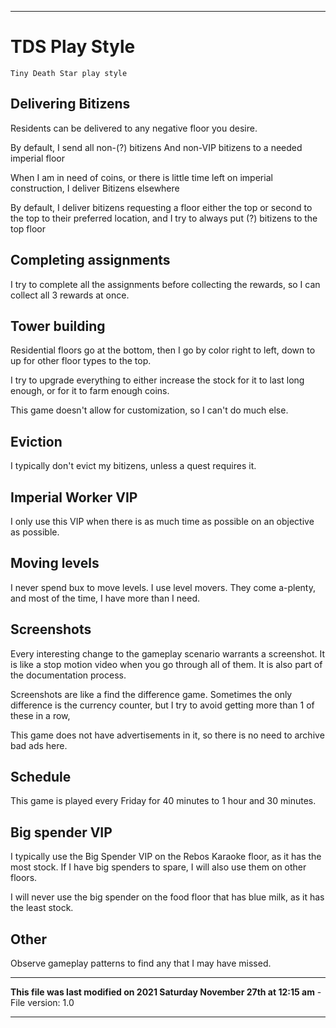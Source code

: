 
***

# TDS Play Style

`Tiny Death Star play style`

## Delivering Bitizens

Residents can be delivered to any negative floor you desire.

By default, I send all non-(?) bitizens And non-VIP bitizens to a needed imperial floor

When I am in need of coins, or there is little time left on imperial construction, I deliver Bitizens elsewhere

By default, I deliver bitizens requesting a floor either the top or second to the top to their preferred location, and I try to always put (?) bitizens to the top floor

## Completing assignments

I try to complete all the assignments before collecting the rewards, so I can collect all 3 rewards at once.

## Tower building

Residential floors go at the bottom, then I go by color right to left, down to up for other floor types to the top.

I try to upgrade everything to either increase the stock for it to last long enough, or for it to farm enough coins.

This game doesn't allow for customization, so I can't do much else.

## Eviction

I typically don't evict my bitizens, unless a quest requires it.

## Imperial Worker VIP

I only use this VIP when there is as much time as possible on an objective as possible.

## Moving levels

I never spend bux to move levels. I use level movers. They come a-plenty, and most of the time, I have more than I need.

## Screenshots

Every interesting change to the gameplay scenario warrants a screenshot. It is like a stop motion video when you go through all of them. It is also part of the documentation process.

Screenshots are like a find the difference game. Sometimes the only difference is the currency counter, but I try to avoid getting more than 1 of these in a row,

This game does not have advertisements in it, so there is no need to archive bad ads here.

## Schedule

This game is played every Friday for 40 minutes to 1 hour and 30 minutes.

## Big spender VIP

I typically use the Big Spender VIP on the Rebos Karaoke floor, as it has the most stock. If I have big spenders to spare, I will also use them on other floors.

I will never use the big spender on the food floor that has blue milk, as it has the least stock.

## Other

Observe gameplay patterns to find any that I may have missed.

***

**This file was last modified on 2021 Saturday November 27th at 12:15 am** - File version: 1.0

***
